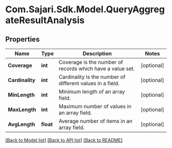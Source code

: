 # Com.Sajari.Sdk.Model.QueryAggregateResultAnalysis
## Properties

Name | Type | Description | Notes
------------ | ------------- | ------------- | -------------
**Coverage** | **int** | Coverage is the number of records which have a value set. | [optional] 
**Cardinality** | **int** | Cardinality is the number of different values in a field. | [optional] 
**MinLength** | **int** | Minimum length of an array field. | [optional] 
**MaxLength** | **int** | Maximum number of values in an array field. | [optional] 
**AvgLength** | **float** | Average number of items in an array field. | [optional] 

[[Back to Model list]](../README.md#documentation-for-models) [[Back to API list]](../README.md#documentation-for-api-endpoints) [[Back to README]](../README.md)

